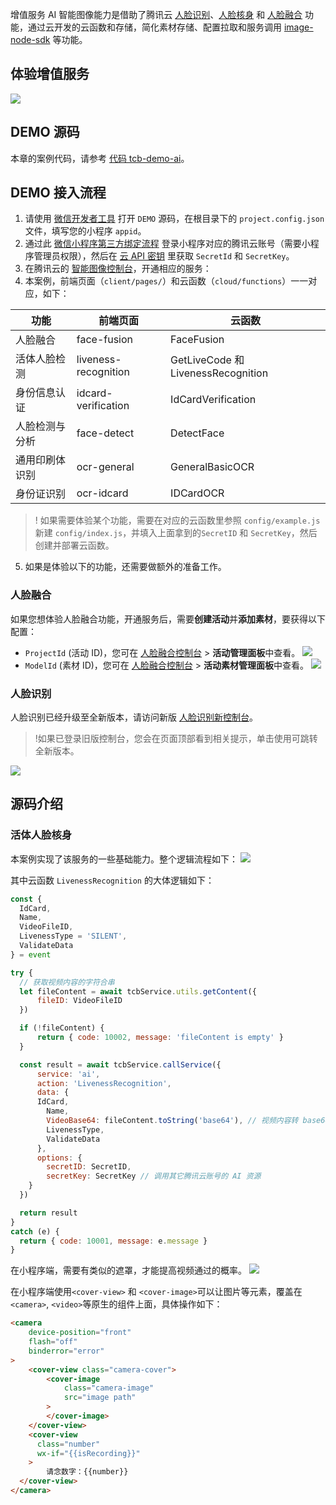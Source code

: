增值服务 AI 智能图像能力是借助了腾讯云 [人脸识别](https://cloud.tencent.com/product/facerecognition)、[人脸核身](https://cloud.tencent.com/product/facein) 和 [人脸融合](https://cloud.tencent.com/product/facefusion) 功能，通过云开发的云函数和存储，简化素材存储、配置拉取和服务调用 [image-node-sdk](https://github.com/TencentCloudBase/image-node-sdk) 等功能。


## 体验增值服务

![](https://main.qcloudimg.com/raw/c8d4256c25c5645e6f81ddc4ff5e1994.png)


## DEMO 源码

本章的案例代码，请参考 [代码 tcb-demo-ai](https://github.com/TencentCloudBase/Cloudbase-Examples/tree/master/miniprogram/tcb-demo-ai)。

## DEMO 接入流程


1. 请使用 [微信开发者工具](https://developers.weixin.qq.com/miniprogram/dev/devtools/download.html) 打开 `DEMO` 源码，在根目录下的 `project.config.json` 文件，填写您的小程序 `appid`。
2. 通过此 [微信小程序第三方绑定流程](https://www.qcloud.com/login/mp?s_url=https%3A%2F%2Fconsole.cloud.tencent.com%2Fcam%2Fcapi) 登录小程序对应的腾讯云账号（需要小程序管理员权限），然后在 [云 API 密钥](https://console.cloud.tencent.com/cam/capi)  里获取 `SecretId` 和 `SecretKey`。
3. 在腾讯云的 [智能图像控制台](https://console.cloud.tencent.com/ai)，开通相应的服务：
4. 本案例，前端页面（`client/pages/`）和云函数（`cloud/functions`）一一对应，如下：

| 功能           | 前端页面             | 云函数                             |
| -------------- | -------------------- | ---------------------------------- |
| 人脸融合       | face-fusion          | FaceFusion                         |
| 活体人脸检测   | liveness-recognition | GetLiveCode 和 LivenessRecognition |
| 身份信息认证   | idcard-verification  | IdCardVerification                 |
| 人脸检测与分析 | face-detect          | DetectFace                         |
| 通用印刷体识别 | ocr-general          | GeneralBasicOCR                    |
| 身份证识别     | ocr-idcard           | IDCardOCR                          |

>! 如果需要体验某个功能，需要在对应的云函数里参照 `config/example.js` 新建 `config/index.js`，并填入上面拿到的`SecretID` 和 `SecretKey`，然后创建并部署云函数。

5. 如果是体验以下的功能，还需要做额外的准备工作。

### 人脸融合

如果您想体验人脸融合功能，开通服务后，需要**创建活动**并**添加素材**，要获得以下配置：

- `ProjectId` (活动 ID)，您可在 [人脸融合控制台](https://console.cloud.tencent.com/ai/facemerge/index) > **活动管理面板**中查看。
  ![](https://main.qcloudimg.com/raw/a10ec6cdc6400d94535ec5b76a0a01a3.png)
- `ModelId` (素材 ID)，您可在 [人脸融合控制台](https://console.cloud.tencent.com/ai/facemerge/index) > **活动素材管理面板**中查看。
  ![](https://main.qcloudimg.com/raw/06ffe29cb8f924aeff9e04cadca884fe.png)

    



### 人脸识别

人脸识别已经升级至全新版本，请访问新版 [人脸识别新控制台](https://console.cloud.tencent.com/aiface)。

> !如果已登录旧版控制台，您会在页面顶部看到相关提示，单击使用可跳转全新版本。

![](https://main.qcloudimg.com/raw/2fc998f815138fb90f6f45be293b613f.png)

## 源码介绍

### 活体人脸核身

本案例实现了该服务的一些基础能力。整个逻辑流程如下：
![](https://main.qcloudimg.com/raw/87a66f601ab2985cdfdc1fe4c16ff6bd.png)

其中云函数 `LivenessRecognition` 的大体逻辑如下：

```js
const {
  IdCard,
  Name,
  VideoFileID,
  LivenessType = 'SILENT',
  ValidateData
} = event

try {
  // 获取视频内容的字符合串
  let fileContent = await tcbService.utils.getContent({
      fileID: VideoFileID
  })

  if (!fileContent) {
      return { code: 10002, message: 'fileContent is empty' }
  }

  const result = await tcbService.callService({
      service: 'ai',
      action: 'LivenessRecognition',
      data: {
      IdCard,
        Name,
        VideoBase64: fileContent.toString('base64'), // 视频内容转 base64
        LivenessType,
        ValidateData
      },
      options: {
        secretID: SecretID,
        secretKey: SecretKey // 调用其它腾讯云账号的 AI 资源
    }
  })

  return result
}
catch (e) {
  return { code: 10001, message: e.message }
}
```

在小程序端，需要有类似的遮罩，才能提高视频通过的概率。
![](https://main.qcloudimg.com/raw/c4991650a6adc8b21ffe619a5756788d.png)

在小程序端使用`<cover-view>` 和 `<cover-image>`可以让图片等元素，覆盖在`<camera>`, `<video>`等原生的组件上面，具体操作如下：

```html
<camera
    device-position="front"
    flash="off"
    binderror="error"
>
    <cover-view class="camera-cover">
        <cover-image 
            class="camera-image"    
            src="image path"
        >
        </cover-image>
    </cover-view>
    <cover-view
      class="number"
      wx-if="{{isRecording}}"
    >
        请念数字：{{number}}
  </cover-view>
</camera>
```




